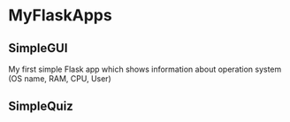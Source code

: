 # MyFlaskApps

## SimpleGUI
My first simple Flask app which shows information about operation system (OS name, RAM, CPU, User)

## SimpleQuiz
